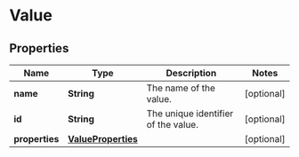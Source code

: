 

# Value


## Properties

| Name | Type | Description | Notes |
|------------ | ------------- | ------------- | -------------|
|**name** | **String** | The name of the value. |  [optional] |
|**id** | **String** | The unique identifier of the value. |  [optional] |
|**properties** | [**ValueProperties**](ValueProperties.md) |  |  [optional] |



